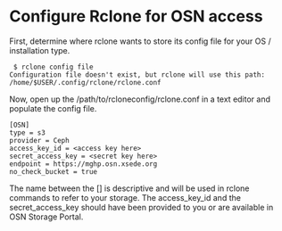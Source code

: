 # Configure Rclone for OSN access

First, determine where rclone wants to store its config file for your OS / installation type.

```
 $ rclone config file
Configuration file doesn't exist, but rclone will use this path:
/home/$USER/.config/rclone/rclone.conf
```
Now, open up the /path/to/rcloneconfig/rclone.conf in a text editor and populate the config file.

```
[OSN]
type = s3
provider = Ceph
access_key_id = <access key here>
secret_access_key = <secret key here>
endpoint = https://mghp.osn.xsede.org
no_check_bucket = true
```

The name between the [] is descriptive and will be used in rclone commands to refer to your
storage. The access_key_id and the secret_access_key should have been provided to you
or are available in OSN Storage Portal.


